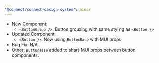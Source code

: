 ```yaml
---
'@connect/connect-design-system': minor
---
```


- New Component:
  - `<ButtonGroup />`: Button grouping with same styling as `<Button />`
- Updated Component:
  - `<Button />`: Now using `ButtonBase` with MUI props
- Bug Fix: N/A
- Other: `ButtonBase` added to share MUI props between button components.
